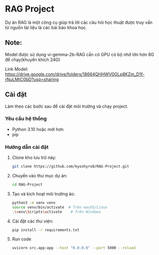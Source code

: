 # RAG Project

Dự án RAG là một công cụ giúp trả lời các câu hỏi học thuật được truy vấn từ nguồn tài liệu là các bài báo khoa học.

## Note:
Model được sử dụng vi-gemma-2b-RAG cần có GPU có bộ nhớ lớn hơn 8G để chạy(khuyến khích 24G)

Link Model: https://drive.google.com/drive/folders/18664QHHWV0GLp8KZm_D1f-rNuLMtC0bD?usp=sharing

## Cài đặt
Làm theo các bước sau để cài đặt môi trường và chạy project.

### Yêu cầu hệ thống
- Python 3.10 hoặc mới hơn
- pip

### Hướng dẫn cài đặt
1. Clone kho lưu trữ này:
   ```bash
   git clone https://github.com/kyoshyro0/RAG-Project.git
2. Chuyển vào thư mục dự án:
   ```bash
   cd RAG-Project
3. Tạo và kích hoạt môi trường ảo:
   ```bash
   python3 -m venv venv
   source venv/bin/activate  # Trên macOS/Linux
   .\venv\Scripts\activate    # Trên Windows
4. Cài đặt các thư viện:
   ```bash
   pip install -r requirements.txt
5. Run code
   ```bash
   uvicorn src.app:app --host "0.0.0.0" --port 5000 --reload

